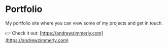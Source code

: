 # Portfolio

My portfolio site where you can view some of my projects and get in touch.

👉 Check it out: [https://andrewzimmerly.com](https://andrewzimmerly.com)
